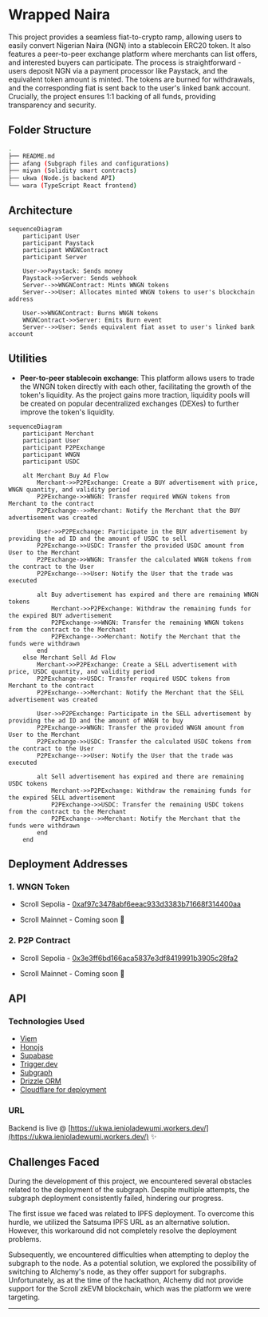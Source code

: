 # Wrapped Naira

This project provides a seamless fiat-to-crypto ramp, allowing users to easily convert Nigerian Naira (NGN) into a stablecoin ERC20 token. It also features a peer-to-peer exchange platform where merchants can list offers, and interested buyers can participate. The process is straightforward - users deposit NGN via a payment processor like Paystack, and the equivalent token amount is minted. The tokens are burned for withdrawals, and the corresponding fiat is sent back to the user's linked bank account. Crucially, the project ensures 1:1 backing of all funds, providing transparency and security.

## Folder Structure

```sh
.
├── README.md
├── afang (Subgraph files and configurations)
├── miyan (Solidity smart contracts)
├── ukwa (Node.js backend API)
└── wara (TypeScript React frontend)
```

## Architecture

```mermaid
sequenceDiagram
    participant User
    participant Paystack
    participant WNGNContract
    participant Server

    User->>Paystack: Sends money
    Paystack->>Server: Sends webhook
    Server-->>WNGNContract: Mints WNGN tokens
    Server-->>User: Allocates minted WNGN tokens to user's blockchain address

    User->>WNGNContract: Burns WNGN tokens
    WNGNContract->>Server: Emits Burn event
    Server-->>User: Sends equivalent fiat asset to user's linked bank account
```

## Utilities

- **Peer-to-peer stablecoin exchange**: This platform allows users to trade the WNGN token directly with each other, facilitating the growth of the token's liquidity. As the project gains more traction, liquidity pools will be created on popular decentralized exchanges (DEXes) to further improve the token's liquidity.

```mermaid
sequenceDiagram
    participant Merchant
    participant User
    participant P2PExchange
    participant WNGN
    participant USDC

    alt Merchant Buy Ad Flow
        Merchant->>P2PExchange: Create a BUY advertisement with price, WNGN quantity, and validity period
        P2PExchange->>WNGN: Transfer required WNGN tokens from Merchant to the contract
        P2PExchange-->>Merchant: Notify the Merchant that the BUY advertisement was created

        User->>P2PExchange: Participate in the BUY advertisement by providing the ad ID and the amount of USDC to sell
        P2PExchange->>USDC: Transfer the provided USDC amount from User to the Merchant
        P2PExchange->>WNGN: Transfer the calculated WNGN tokens from the contract to the User
        P2PExchange-->>User: Notify the User that the trade was executed

        alt Buy advertisement has expired and there are remaining WNGN tokens
            Merchant->>P2PExchange: Withdraw the remaining funds for the expired BUY advertisement
            P2PExchange->>WNGN: Transfer the remaining WNGN tokens from the contract to the Merchant
            P2PExchange-->>Merchant: Notify the Merchant that the funds were withdrawn
        end
    else Merchant Sell Ad Flow
        Merchant->>P2PExchange: Create a SELL advertisement with price, USDC quantity, and validity period
        P2PExchange->>USDC: Transfer required USDC tokens from Merchant to the contract
        P2PExchange-->>Merchant: Notify the Merchant that the SELL advertisement was created

        User->>P2PExchange: Participate in the SELL advertisement by providing the ad ID and the amount of WNGN to buy
        P2PExchange->>WNGN: Transfer the provided WNGN amount from User to the Merchant
        P2PExchange->>USDC: Transfer the calculated USDC tokens from the contract to the User
        P2PExchange-->>User: Notify the User that the trade was executed

        alt Sell advertisement has expired and there are remaining USDC tokens
            Merchant->>P2PExchange: Withdraw the remaining funds for the expired SELL advertisement
            P2PExchange->>USDC: Transfer the remaining USDC tokens from the contract to the Merchant
            P2PExchange-->>Merchant: Notify the Merchant that the funds were withdrawn
        end
    end
```

## Deployment Addresses

### 1. WNGN Token

- Scroll Sepolia - [0xaf97c3478abf6eeac933d3383b71668f314400aa](https://sepolia.scrollscan.com/address/0xaf97c3478abf6eeac933d3383b71668f314400aa)

- Scroll Mainnet - Coming soon 🚀

### 2. P2P Contract

- Scroll Sepolia - [0x3e3ff6bd166aca5837e3df8419991b3905c28fa2](https://sepolia.scrollscan.com/address/0x3e3ff6bd166aca5837e3df8419991b3905c28fa2)

- Scroll Mainnet - Coming soon 🚀

## API

### Technologies Used

- [Viem](https://viem.sh/)
- [Honojs](https://hono.dev/)
- [Supabase](https://supabase.com/)
- [Trigger.dev](https://trigger.dev/)
- [Subgraph](https://thegraph.com/en/)
- [Drizzle ORM](https://orm.drizzle.team/)
- [Cloudflare for deployment](https://www.cloudflare.com)

### URL

Backend is live @ [https://ukwa.ienioladewumi.workers.dev/](https://ukwa.ienioladewumi.workers.dev/) ✨


## Challenges Faced

During the development of this project, we encountered several obstacles related to the deployment of the subgraph. Despite multiple attempts, the subgraph deployment consistently failed, hindering our progress.

The first issue we faced was related to IPFS deployment. To overcome this hurdle, we utilized the Satsuma IPFS URL as an alternative solution. However, this workaround did not completely resolve the deployment problems.

Subsequently, we encountered difficulties when attempting to deploy the subgraph to the node. As a potential solution, we explored the possibility of switching to Alchemy's node, as they offer support for subgraphs. Unfortunately, as at the time of the hackathon, Alchemy did not provide support for the Scroll zkEVM blockchain, which was the platform we were targeting.
****
